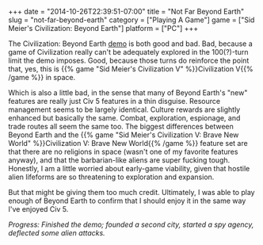 +++
date = "2014-10-26T22:39:51-07:00"
title = "Not Far Beyond Earth"
slug = "not-far-beyond-earth"
category = ["Playing A Game"]
game = ["Sid Meier's Civilization: Beyond Earth"]
platform = ["PC"]
+++

The Civilization: Beyond Earth <a href="http://store.steampowered.com/app/65980/">demo</a> is both good and bad.  Bad, because a game of Civilization really can't be adequately explored in the 100(?)-turn limit the demo imposes.  Good, because those turns do reinforce the point that, yes, this is {{% game "Sid Meier's Civilization V" %}}Civilization V{{% /game %}} in space.

Which is also a little bad, in the sense that many of Beyond Earth's "new" features are really just Civ 5 features in a thin disguise.  Resource management seems to be largely identical.  Culture rewards are slightly enhanced but basically the same.  Combat, exploration, espionage, and trade routes all seem the same too.  The biggest differences between Beyond Earth and the {{% game "Sid Meier's Civilization V: Brave New World" %}}Civilization V: Brave New World{{% /game %}} feature set are that there are no religions in space (wasn't one of my favorite features anyway), and that the barbarian-like aliens are super fucking tough.  Honestly, I am a little worried about early-game viability, given that hostile alien lifeforms are so threatening to exploration and expansion.

But that might be giving them too much credit.  Ultimately, I was able to play enough of Beyond Earth to confirm that I should enjoy it in the same way I've enjoyed Civ 5.

<i>Progress: Finished the demo; founded a second city, started a spy agency, deflected some alien attacks.</i>